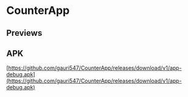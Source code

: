 # CounterApp

## Previews



## APK

[https://github.com/gauri547/CounterApp/releases/download/v1/app-debug.apk](https://github.com/gauri547/CounterApp/releases/download/v1/app-debug.apk)



